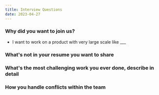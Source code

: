 ```yaml
---
title: Interview Questions
date: 2023-04-27
---
```


### Why did you want to join us?
- I want to work on a product with very large scale like ___


### What's not in your resume you want to share


### What's the most challenging work you ever done, describe in detail


### How you handle conflicts within the team